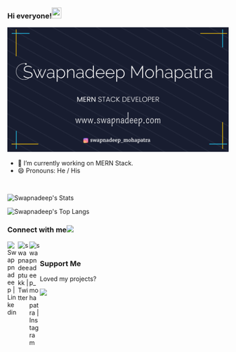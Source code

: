 ### Hi everyone!<img src="https://github.com/TheDudeThatCode/TheDudeThatCode/blob/master/Assets/Hi.gif" width="22px" height="25px">

[![SwapnadeepMohapatra](https://github.com/swapnadeepmohapatra/swapnadeepmohapatra/blob/master/SwapnadeepGitHubArt.png)](https://projects.swapnadeep.com)



- 🔭 I’m currently working on MERN Stack.
- 😄 Pronouns: He / His

<br>

![Swapnadeep's Stats](https://github-readme-stats.vercel.app/api?username=swapnadeepmohapatra&show_icons=true&theme=radical&hide_border=true)

![Swapnadeep's Top Langs](https://github-readme-stats.vercel.app/api/top-langs/?username=swapnadeepmohapatra&layout=compact&theme=radical&hide_border=true)

### Connect with me<img src="https://github.com/TheDudeThatCode/TheDudeThatCode/blob/master/Assets/Handshake.gif" height="32px">

<div>
<a href="https://www.linkedin.com/in/swapnadeep-mohapatra-11b371159/">
    <img align="left" alt="Swappnadeep | Linkedin" width="24px" src="https://github.com/TheDudeThatCode/TheDudeThatCode/blob/master/Assets/Linkedin.svg" />
</a>
</div>
<div>
<a href="https://twitter.com/swapnadeeptukk">
    <img align="left" alt="swapnadeeptukk | Twitter" width="26px" src="https://github.com/TheDudeThatCode/TheDudeThatCode/blob/master/Assets/Twitter.svg" />
</a> 
</div>
<div>
<a href="https://www.instagram.com/swapnadeep_mohapatra/">
    <img align="left" alt="swapnadeep_mohapatra | Instagram" width="24px" src="https://github.com/TheDudeThatCode/TheDudeThatCode/blob/master/Assets/Instagram.svg" />
</a>    
</div>

<br>


### Support Me

Loved my projects?

<img width="500px" src="https://github.com/user-attachments/assets/b89386eb-36e2-4e6c-b5f1-9c5aedfb60c6"/>

<!--![image](https://github.com/user-attachments/assets/b89386eb-36e2-4e6c-b5f1-9c5aedfb60c6)-->


<!--
**swapnadeepmohapatra/swapnadeepmohapatra** is a ✨ _special_ ✨ repository because its `README.md` (this file) appears on your GitHub profile.


Here are some ideas to get you started:

- 🔭 I’m currently working on ...
- 🌱 I’m currently learning ...
- 👯 I’m looking to collaborate on ...
- 🤔 I’m looking for help with ...
- 💬 Ask me about ...
- 😄 Pronouns: ...
- ⚡ Fun fact: ...
-->
